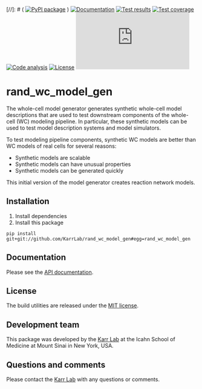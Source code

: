 [//]: # ( [![PyPI package](https://img.shields.io/pypi/v/rand_wc_model_gen.svg)](https://pypi.python.org/pypi/rand_wc_model_gen) )
[![Documentation](https://img.shields.io/badge/docs-latest-brightgreen.svg)](http://docs.karrlab.org/rand_wc_model_gen)
[![Test results](https://circleci.com/gh/KarrLab/rand_wc_model_gen.svg?style=shield&circle-token=6965e63dcc639d776121b0dde0ce6bcf142c3624)](https://circleci.com/gh/KarrLab/rand_wc_model_gen)
[![Test coverage](https://coveralls.io/repos/github/KarrLab/rand_wc_model_gen/badge.svg?t=CQo40O)](https://coveralls.io/github/KarrLab/rand_wc_model_gen)
[![Code analysis](https://api.codeclimate.com/v1/badges/a9d32ece26a8d3c363e0/maintainability)](https://codeclimate.com/repos/5a5a4c14c6d48802930020d9)
[![License](https://img.shields.io/github/license/KarrLab/rand_wc_model_gen.svg)](LICENSE)
![Analytics](https://ga-beacon.appspot.com/UA-86759801-1/rand_wc_model_gen/README.md?pixel)

# rand_wc_model_gen

The whole-cell model generator generates synthetic whole-cell model descriptions that are used to test downstream components of the whole-cell (WC) modeling pipeline. In particular, these synthetic models can be used to test model description systems and model simulators.

To test modeling pipeline components, synthetic WC models are better than WC models of real cells for several reasons:

* Synthetic models are scalable
* Synthetic models can have unusual properties
* Synthetic models can be generated quickly

This initial version of the model generator creates reaction network models.

## Installation
1. Install dependencies
2. Install this package 
  ```
  pip install git+git://github.com/KarrLab/rand_wc_model_gen#egg=rand_wc_model_gen
  ```

## Documentation
Please see the [API documentation](http://docs.karrlab.org/rand_wc_model_gen).

## License
The build utilities are released under the [MIT license](LICENSE).

## Development team
This package was developed by the [Karr Lab](http://www.karrlab.org) at the Icahn School of Medicine at Mount Sinai in New York, USA.

## Questions and comments
Please contact the [Karr Lab](http://www.karrlab.org) with any questions or comments.